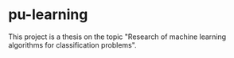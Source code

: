 # pu-learning
This project is a thesis on the topic "Research of machine learning algorithms for classification problems".